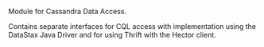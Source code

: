Module for Cassandra Data Access.

Contains separate interfaces for CQL access with implementation using the DataStax Java Driver and for using Thrift with the Hector client.
